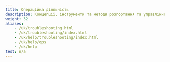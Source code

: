 ```yaml
---
title: Операційна діяльність
description: Концепції, інструменти та методи розгортання та управління сервісною мережею Istio.
weight: 32
aliases:
    - /uk/troubleshooting.html
    - /uk/troubleshooting/index.html
    - /uk/help/troubleshooting/index.html
    - /uk/help/ops
    - /uk/help
test: n/a
---
```

